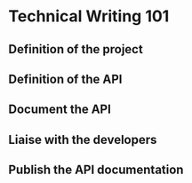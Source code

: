 # Technical Writing 101
## Definition of the project
## Definition of the API
## Document the API
## Liaise with the developers
## Publish the API documentation